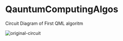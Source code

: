 # QauntumComputingAlgos

Circuit Diagram of First QML algoritm

![original-circuit](https://github.com/RavishankarDuMCA10/QauntumComputingAlgos/assets/556132/5c19b362-8c3a-4bdc-a7fa-b3375321bdf8)

